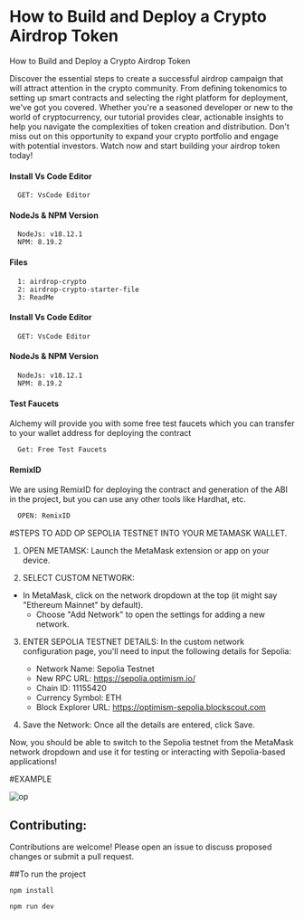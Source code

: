 # How to Build and Deploy a Crypto Airdrop Token

How to Build and Deploy a Crypto Airdrop Token

Discover the essential steps to create a successful airdrop campaign that will attract attention in the crypto community. From defining tokenomics to setting up smart contracts and selecting the right platform for deployment, we've got you covered. Whether you're a seasoned developer or new to the world of cryptocurrency, our tutorial provides clear, actionable insights to help you navigate the complexities of token creation and distribution. Don't miss out on this opportunity to expand your crypto portfolio and engage with potential investors. Watch now and start building your airdrop token today!


#### Install Vs Code Editor

```https://code.visualstudio.com/download
  GET: VsCode Editor
```

#### NodeJs & NPM Version

```https://nodejs.org/en/download
  NodeJs: v18.12.1
  NPM: 8.19.2
```


#### Files

```#
  1: airdrop-crypto
  2: airdrop-crypto-starter-file
  3: ReadMe
```

#### Install Vs Code Editor

```https://code.visualstudio.com/download
  GET: VsCode Editor
```

#### NodeJs & NPM Version

```https://nodejs.org/en/download
  NodeJs: v18.12.1
  NPM: 8.19.2
```

#### Test Faucets

Alchemy will provide you with some free test faucets which you can transfer to your wallet address for deploying the contract

```https://www.alchemy.com/faucets
  Get: Free Test Faucets
```

#### RemixID

We are using RemixID for deploying the contract and generation of the ABI in the project, but you can use any other tools like Hardhat, etc.

```https://remix-project.org
  OPEN: RemixID
```

#STEPS TO ADD OP SEPOLIA TESTNET INTO YOUR METAMASK WALLET.


1. OPEN METAMSK: Launch the MetaMask extension or app on your device.

2. SELECT CUSTOM NETWORK:
- In MetaMask, click on the network dropdown at the top (it might say "Ethereum Mainnet" by default).
   - Choose "Add Network" to open the settings for adding a new network.

3. ENTER SEPOLIA TESTNET DETAILS:
   In the custom network configuration page, you'll need to input the following details for Sepolia:

   - Network Name: Sepolia Testnet
   - New RPC URL: https://sepolia.optimism.io/
   - Chain ID: 11155420
   - Currency Symbol: ETH
   - Block Explorer URL: https://optimism-sepolia.blockscout.com


4. Save the Network: Once all the details are entered, click Save.

Now, you should be able to switch to the Sepolia testnet from the MetaMask network dropdown and use it for testing or interacting with Sepolia-based applications!

#EXAMPLE
 
![op](https://github.com/user-attachments/assets/1b65d286-595b-4fe6-8601-f696a9d50f67)


## Contributing:

Contributions are welcome! Please open an issue to discuss proposed changes or submit a pull request.

##To run the project


    npm install

    npm run dev
